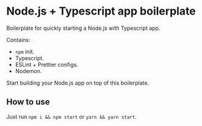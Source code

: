 # Node.js + Typescript app boilerplate

Boilerplate for quickly starting a Node.js with Typescript app.

Contains:

- `npm` init.
- Typescript.
- ESLint + Prettier configs.
- Nodemon.

Start building your Node.js app on top of this boilerplate.

## How to use

Just run `npm i && npm start` or `yarn && yarn start`.
